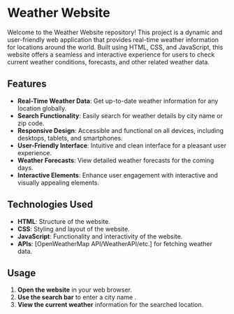 # Weather Website

Welcome to the Weather Website repository! This project is a dynamic and user-friendly web application that provides real-time weather information for locations around the world. Built using HTML, CSS, and JavaScript, this website offers a seamless and interactive experience for users to check current weather conditions, forecasts, and other related weather data.

## Features

- **Real-Time Weather Data**: Get up-to-date weather information for any location globally.
- **Search Functionality**: Easily search for weather details by city name or zip code.
- **Responsive Design**: Accessible and functional on all devices, including desktops, tablets, and smartphones.
- **User-Friendly Interface**: Intuitive and clean interface for a pleasant user experience.
- **Weather Forecasts**: View detailed weather forecasts for the coming days.
- **Interactive Elements**: Enhance user engagement with interactive and visually appealing elements.

## Technologies Used

- **HTML**: Structure of the website.
- **CSS**: Styling and layout of the website.
- **JavaScript**: Functionality and interactivity of the website.
- **APIs**: [OpenWeatherMap API/WeatherAPI/etc.] for fetching weather data.
## Usage

1. **Open the website** in your web browser.
2. **Use the search bar** to enter a city name .
3. **View the current weather** information for the searched location.
